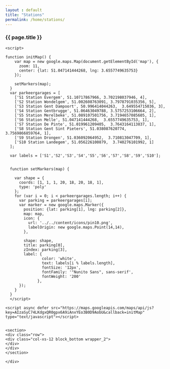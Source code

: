 ```yaml
---
layout : default
title: "Stations"
permalink: /home/stations/
---
```



<dl>
<div class="container">
<div class="row">
<div class="col-xs-12 block_top wrapper_3">
        <h3 class="text-center padding-block">{{ page.title }}</h3>
</div>
</div>

<section>
    <div class="row">
      <div class="col-xs-12" id="map">
      </div>
    </div>
</section>
<section>
    <div class="row row_background">
        <section class="page">
            <div class="loader"></div>
        </section>
    </div>
</section><!-- end container -->

    <script>
        
    function initMap() {
        var map = new google.maps.Map(document.getElementById('map'), {
          zoom: 11,
          center: {lat: 51.047141444268, lng: 3.6557749635753}
        });

        setMarkers(map);
      }
      var parkeergarages = [
        ['S1 Station Evergem', 51.10717867966, 3.702198037946, 4],
        ['S2 Station Wondelgem', 51.002608763091, 3.7978791035356, 5],
        ['S3 Station Gent Dampoort', 50.996414044263,  3.649554715036, 3],
        ['S4 Station Gentbrugge', 51.06463049788, 3.5757253106664, 2],
        ['S5 Station Merelbeke', 51.089107501756, 3.7194657085605, 1],
        ['S6 Station Melle', 51.047141444268,  3.6557749635753, 1],
        ['S7 Station De Pinte', 51.019961209405,  3.7643164113837, 1],
        ['S8 Station Gent Sint Pieters', 51.038087620774,  3.7569866859764, 1],
        ['S9 Station Drongen', 51.036092064952,  3.710813047709, 1],
        ['S10 Station Landegem', 51.056226100879,  3.740276101992, 1]
      ];

      var labels = ['S1','S2','S3','S4','S5','S6','S7','S8','S9','S10'];


      function setMarkers(map) {

        var shape = {
          coords: [1, 1, 1, 20, 18, 20, 18, 1],
          type: 'poly'
        };
        for (var i = 0; i < parkeergarages.length; i++) {
          var parking = parkeergarages[i];
          var marker = new google.maps.Marker({
            position: {lat: parking[1], lng: parking[2]},
            map: map,
            icon: {
              url: '../../content/icons/pin10.png',
              labelOrigin: new google.maps.Point(14,14),
            },
            
            shape: shape,
            title: parking[0],
            zIndex: parking[3],
            label: {
                    color: 'white',
                    text: labels[i % labels.length],
                    fontSize: '12px',
                    fontFamily: '"Nunito Sans", sans-serif',
                    fontWeight: '200'
                  },
          });
        }
      }
      </script>

    <script async defer src="https://maps.googleapis.com/maps/api/js?key=AIzaSyC74LKdgxQR0gpx6A9iAnxYEo3B0D9AobU&callback=initMap"
    type="text/javascript"></script>


    <section>
    <div class="row">
    <div class="col-xs-12 block_bottom wrapper_2">
    </div>
    </div>
    </section>

    </div>
</dl>